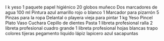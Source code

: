 I k yeso
1 paquete papel higiénico
20 globos
muñeco
Dos marcadores de agua
100 ml Pintura azul amarillo rojo o blanco
1 Marcador para pizarrón
5 Pinzas para la ropa
Delantal o playera vieja para pintar
1 kg Yeso
Pincel
 Plato
 Vaso
 Cuchara
 Cepillo de dientes
 Pasta
1 libreta profesional ralla
2 libreta profesional cuadro grande
1 libreta profesional hojas blancas
trapo
colores
tijeras
pegamento liquido
lápiz
lapicero azul
sacapuntas